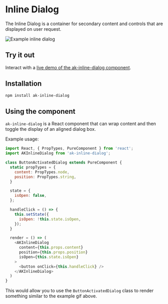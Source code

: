 # Inline Dialog

The Inline Dialog is a container for secondary content and controls that are displayed on user request.

![Example inline dialog](https://i.imgur.com/y4YJ27Y.gif)

## Try it out

Interact with a [live demo of the ak-inline-dialog component](https://aui-cdn.atlassian.com/atlaskit/stories/ak-inline-dialog/@VERSION@/).

## Installation

```sh
npm install ak-inline-dialog
```

## Using the component

`ak-inline-dialog` is a React component that can wrap content and then toggle the display of an aligned dialog box.

Example usage:

```js
import React, { PropTypes, PureComponent } from 'react';
import AKInlineDialog from 'ak-inline-dialog';

class ButtonActivatedDialog extends PureComponent {
  static propTypes = {
    content: PropTypes.node,
    position: PropTypes.string,
  }

  state = {
    isOpen: false,
  };

  handleClick = () => {
    this.setState({
      isOpen: !this.state.isOpen,
    });
  }

  render = () => (
    <AKInlineDialog
      content={this.props.content}
      position={this.props.position}
      isOpen={this.state.isOpen}
    >
      <button onClick={this.handleClick} />
    </AKInlineDialog>
  )
}
```

This would allow you to use the `ButtonActivatedDialog` class to render something similar to the example gif above.
